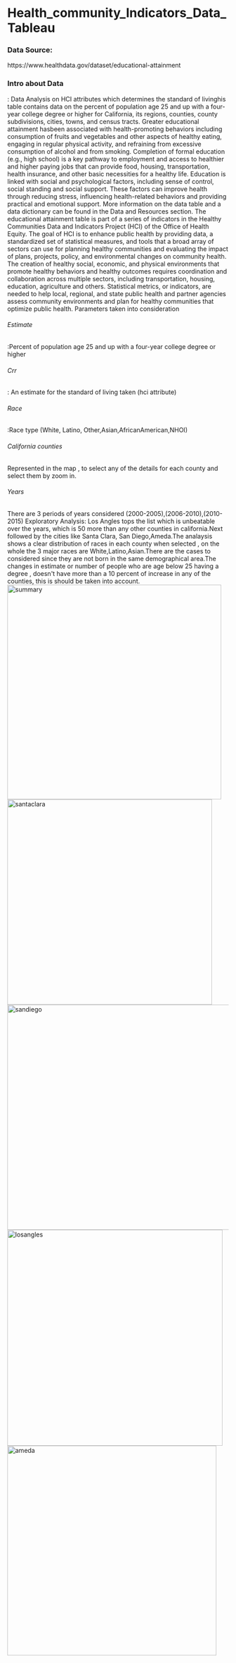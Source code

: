 # Health_community_Indicators_Data_Tableau
<h3>Data Source:</h3> https://www.healthdata.gov/dataset/educational-attainment
<h3>Intro about Data </h3> :
Data Analysis on HCI attributes which determines the standard of livinghis table contains data on the percent of population
age 25 and up with a four-year college degree or higher for California, its regions, counties, county subdivisions, cities,
towns, and census tracts. Greater educational attainment hasbeen associated with health-promoting behaviors including consumption of fruits and vegetables and other aspects of healthy eating, 
engaging in regular physical activity, and refraining from excessive consumption of alcohol and from smoking. Completion of formal 
education (e.g., high school) is a key pathway to employment and access to healthier and higher paying jobs that can provide food, housing, transportation, health insurance, and other basic necessities for a healthy life. Education is linked with social and psychological factors, including sense of control, social standing and social support. These factors can improve health through reducing stress, influencing health-related behaviors and providing practical and emotional support. More information on the data table and a data dictionary can be found in the Data and Resources section. The educational attainment table is part of a series of indicators in the Healthy Communities Data and Indicators Project (HCI) of the Office of Health Equity. The goal of HCI is to enhance public health by providing data, a standardized set of statistical measures, and tools that a broad array of sectors can use for planning healthy communities and evaluating the impact of plans, projects, policy, and environmental changes on community health. The creation of healthy social, economic, and physical environments that promote healthy behaviors and healthy outcomes requires coordination and collaboration across multiple sectors, including transportation, housing, education, agriculture and others. Statistical metrics, or indicators, are needed to help local, regional, and state public health and partner agencies assess 
community environments and plan for healthy communities that optimize public health. 
Parameters taken into consideration</br>
<h6>Estimate </h6>:Percent of population age 25 and up with a four-year college degree or higher</br>
<h6>Crr</h6>: An estimate for the standard of living taken (hci attribute)
<h6>Race</h6>:Race type (White, Latino, Other,Asian,AfricanAmerican,NHOI)
<h6>California counties</h6> Represented in the map , to select any of the details for each county and select them by zoom in.
<h6>Years</h6> There are 3 periods of years considered (2000-2005),(2006-2010),(2010-2015)
Exploratory Analysis:
Los Angles tops the list which is unbeatable over the years, which is 50 more than any other counties in california.Next followed by the 
cities like Santa Clara, San Diego,Ameda.The analaysis shows a clear distribution of races in each county when selected , on the whole 
the 3 major races are White,Latino,Asian.There are the cases to considered since they are not born in the same demographical area.The changes
in estimate or number of people who are age below 25 having a degree , doesn't have more than a 10 percent of increase in any of the 
counties, this is should be taken into account.
<img width="487" alt="summary" src="https://user-images.githubusercontent.com/21689911/39707439-0ebcb7e4-51da-11e8-9a20-4eacfaf25367.PNG">
<img width="466" alt="santaclara" src="https://user-images.githubusercontent.com/21689911/39707532-54e10d7e-51da-11e8-8100-007790f6731c.PNG">
<img width="511" alt="sandiego" src="https://user-images.githubusercontent.com/21689911/39707552-63a4af00-51da-11e8-9433-9c813014b478.PNG">
<img width="490" alt="losangles" src="https://user-images.githubusercontent.com/21689911/39707584-74d59352-51da-11e8-9a8e-346d33cfedfe.PNG">
<img width="476" alt="ameda" src="https://user-images.githubusercontent.com/21689911/39707608-84aebbfa-51da-11e8-9245-aeb1fbc09c4c.PNG">
